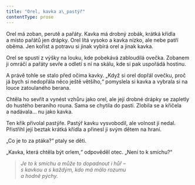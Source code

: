 ```yaml
---
title: "Orel, kavka a\_pastýř"
contentType: prose
---
```


  

Orel má zoban, perutě a pařáty. Kavka má drobný zobák, krátká křídla a místo pařátů jen drápky. Orel lítá vysoko a kavka nízko, ale nebe patří oběma. Jen kořist a potravu si jinak vybírá orel a jinak kavka.

Orel se spustí z výšky na louku, kde pobekává zabloudilá ovečka. Zobanem ji omráčí a pařáty sevře a odletí s ní na skálu, kde si pak uspořádá hostinu.

A právě tohle se stalo před očima kavky. „Když si orel dopřál ovečku, proč já bych si nedopřála něco ještě většího,“ pomyslela si kavka a vybrala si na louce zatoulaného berana.

Chtěla ho sevřít a vynést vzhůru jako orel, ale její drobné drápky se zapletly do hustého beraního rouna. Sama se chytila do pasti. Zlobila se a křičela a nadávala… nu jako kavka.

Ten křik přivolal pastýře. Pastýř kavku vysvobodil, ale volnost jí nedal. Přistřihl její beztak krátká křídla a přinesl ji svým dětem na hraní.

„Co je to za ptáka?“ ptaly se děti.

„Kavka, která chtěla být orlem,“ odpověděl otec. „Není to k smíchu?“

> _Je to k smíchu a může to dopadnout i hůř –  
> s kavkou a s každým, kdo má málo rozumu  
> a hodně pýchy._
